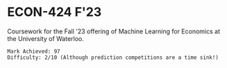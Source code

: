 # ECON-424 F'23
Coursework for the Fall '23 offering of Machine Learning for Economics at the University of Waterloo.
```
Mark Achieved: 97
Difficulty: 2/10 (Although prediction competitions are a time sink!)
```
